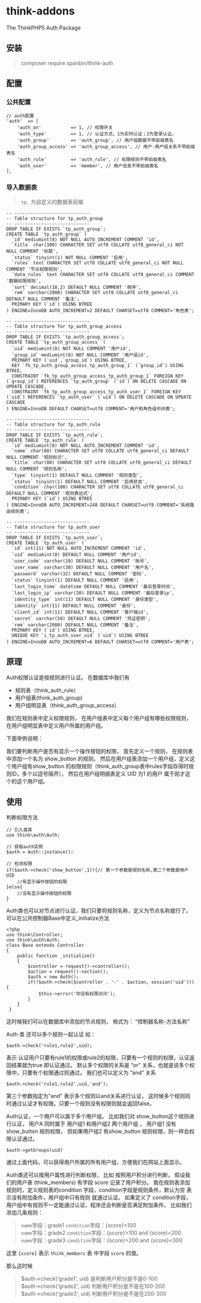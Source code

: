 # think-addons
The ThinkPHP5 Auth Package

## 安装
> composer require spanbin/think-auth

## 配置
### 公共配置
```
// auth配置
'auth'  => [
    'auth_on'           => 1, // 权限开关
    'auth_type'         => 1, // 认证方式，1为实时认证；2为登录认证。
    'auth_group'        => 'auth_group', // 用户组数据不带前缀表名
    'auth_group_access' => 'auth_group_access', // 用户-用户组关系不带前缀表名
    'auth_rule'         => 'auth_rule', // 权限规则不带前缀表名
    'auth_user'         => 'member', // 用户信息不带前缀表名
],
```

### 导入数据表
> `tp_` 为自定义的数据表前缀

```
-- ----------------------------
-- Table structure for tp_auth_group
-- ----------------------------
DROP TABLE IF EXISTS `tp_auth_group`;
CREATE TABLE `tp_auth_group` (
  `id` mediumint(8) NOT NULL AUTO_INCREMENT COMMENT 'id',
  `title` char(100) CHARACTER SET utf8 COLLATE utf8_general_ci NOT NULL COMMENT '标题',
  `status` tinyint(1) NOT NULL COMMENT '启用',
  `rules` text CHARACTER SET utf8 COLLATE utf8_general_ci NOT NULL COMMENT '节点权限规则',
  `data_rules` text CHARACTER SET utf8 COLLATE utf8_general_ci COMMENT '数据权限规则',
  `sort` decimal(18,2) DEFAULT NULL COMMENT '排序',
  `rem` varchar(2000) CHARACTER SET utf8 COLLATE utf8_general_ci DEFAULT NULL COMMENT '备注',
  PRIMARY KEY (`id`) USING BTREE
) ENGINE=InnoDB AUTO_INCREMENT=2 DEFAULT CHARSET=utf8 COMMENT='角色表';

-- ----------------------------
-- Table structure for tp_auth_group_access
-- ----------------------------
DROP TABLE IF EXISTS `tp_auth_group_access`;
CREATE TABLE `tp_auth_group_access` (
  `uid` mediumint(8) NOT NULL COMMENT '用户id',
  `group_id` mediumint(8) NOT NULL COMMENT '用户组id',
  PRIMARY KEY (`uid`,`group_id`) USING BTREE,
  KEY `fk_tp_auth_group_access_tp_auth_group_1` (`group_id`) USING BTREE,
  CONSTRAINT `fk_tp_auth_group_access_tp_auth_group_1` FOREIGN KEY (`group_id`) REFERENCES `tp_auth_group` (`id`) ON DELETE CASCADE ON UPDATE CASCADE,
  CONSTRAINT `fk_tp_auth_group_access_tp_auth_user_1` FOREIGN KEY (`uid`) REFERENCES `tp_auth_user` (`uid`) ON DELETE CASCADE ON UPDATE CASCADE
) ENGINE=InnoDB DEFAULT CHARSET=utf8 COMMENT='用户和角色组中间表';

-- ----------------------------
-- Table structure for tp_auth_rule
-- ----------------------------
DROP TABLE IF EXISTS `tp_auth_rule`;
CREATE TABLE `tp_auth_rule` (
  `id` mediumint(8) NOT NULL AUTO_INCREMENT COMMENT 'id',
  `name` char(80) CHARACTER SET utf8 COLLATE utf8_general_ci DEFAULT NULL COMMENT '规则标识',
  `title` char(80) CHARACTER SET utf8 COLLATE utf8_general_ci DEFAULT NULL COMMENT '规则名称',
  `type` tinyint(1) DEFAULT NULL COMMENT '规则类型',
  `status` tinyint(1) DEFAULT NULL COMMENT '启用状态',
  `condition` char(100) CHARACTER SET utf8 COLLATE utf8_general_ci DEFAULT NULL COMMENT '规则表达式',
  PRIMARY KEY (`id`) USING BTREE
) ENGINE=InnoDB AUTO_INCREMENT=248 DEFAULT CHARSET=utf8 COMMENT='系统路由规则表';

-- ----------------------------
-- Table structure for tp_auth_user
-- ----------------------------
DROP TABLE IF EXISTS `tp_auth_user`;
CREATE TABLE `tp_auth_user` (
  `id` int(11) NOT NULL AUTO_INCREMENT COMMENT 'id',
  `uid` mediumint(8) DEFAULT NULL COMMENT '用户id',
  `user_code` varchar(10) DEFAULT NULL COMMENT '账号',
  `user_name` varchar(30) DEFAULT NULL COMMENT '用户名',
  `password` varchar(32) DEFAULT NULL COMMENT '密码',
  `status` tinyint(1) DEFAULT NULL COMMENT '启用',
  `last_login_time` datetime DEFAULT NULL COMMENT '最后登录时间',
  `last_login_ip` varchar(20) DEFAULT NULL COMMENT '最后登录ip',
  `identity_type` int(11) DEFAULT NULL COMMENT '身份类型',
  `identity` int(11) DEFAULT NULL COMMENT '身份',
  `client_id` int(11) DEFAULT NULL COMMENT '客户端id',
  `secret` varchar(50) DEFAULT NULL COMMENT '凭证密钥',
  `rem` varchar(2000) DEFAULT NULL COMMENT '备注',
  PRIMARY KEY (`id`) USING BTREE,
  UNIQUE KEY `i_tp_auth_user_uid` (`uid`) USING BTREE
) ENGINE=InnoDB AUTO_INCREMENT=6 DEFAULT CHARSET=utf8 COMMENT='用户表';
```

## 原理
Auth权限认证是按规则进行认证。
在数据库中我们有 

- 规则表（think_auth_rule） 
- 用户组表(think_auth_group) 
- 用户组明显表（think_auth_group_access）

我们在规则表中定义权限规则， 在用户组表中定义每个用户组有哪些权限规则，在用户组明显表中定义用户所属的用户组。 

下面举例说明：

我们要判断用户是否有显示一个操作按钮的权限， 首先定义一个规则， 在规则表中添加一个名为 show_button 的规则。 然后在用户组表添加一个用户组，定义这个用户组有show_button 的权限规则（think_auth_group表中rules字段存得时规则ID，多个以逗号隔开）， 然后在用户组明细表定义 UID 为1 的用户 属于刚才这个的这个用户组。 

## 使用
判断权限方法
```
// 引入类库
use think\auth\Auth;

// 获取auth实例
$auth = Auth::instance();

// 检测权限
if($auth->check('show_button',1)){// 第一个参数是规则名称,第二个参数是用户UID
	//有显示操作按钮的权限
}else{
	//没有显示操作按钮的权限
}
```

Auth类也可以对节点进行认证，我们只要将规则名称，定义为节点名称就行了。 
可以在公共控制器Base中定义_initialize方法
```
<?php
use think\Controller;
use think\auth\Auth;
class Base extends Controller
{
    public function _initialize()
	{
		$controller = request()->controller();
		$action = request()->action();
		$auth = new Auth();
		if(!$auth->check($controller . '-' . $action, session('uid'))){
			$this->error('你没有权限访问');
		}
    }
 }
```
这时候我们可以在数据库中添加的节点规则， 格式为： “控制器名称-方法名称”

Auth 类 还可以多个规则一起认证 如： 
```
$auth->check('rule1,rule2',uid); 
```
表示 认证用户只要有rule1的权限或rule2的权限，只要有一个规则的权限，认证返回结果就为true 即认证通过。 默认多个权限的关系是 “or” 关系，也就是说多个权限中，只要有个权限通过则通过。 我们也可以定义为 “and” 关系
```
$auth->check('rule1,rule2',uid,'and'); 
```
第三个参数指定为"and" 表示多个规则以and关系进行认证， 这时候多个规则同时通过认证才有权限。只要一个规则没有权限则就会返回false。

Auth认证，一个用户可以属于多个用户组。 比如我们对 show_button这个规则进行认证， 用户A 同时属于 用户组1 和用户组2 两个用户组 ， 用户组1 没有show_button 规则权限， 但如果用户组2 有show_button 规则权限，则一样会权限认证通过。 
```
$auth->getGroups(uid)
```
通过上面代码，可以获得用户所属的所有用户组，方便我们在网站上面显示。

Auth类还可以按用户属性进行判断权限， 比如
按照用户积分进行判断， 假设我们的用户表 (think_members) 有字段 score 记录了用户积分。 
我在规则表添加规则时，定义规则表的condition 字段，condition字段是规则条件，默认为空 表示没有附加条件，用户组中只有规则 就通过认证。
如果定义了 condition字段，用户组中有规则不一定能通过认证，程序还会判断是否满足附加条件。
比如我们添加几条规则： 

> `name`字段：grade1 `condition`字段：{score}<100 <br/>
> `name`字段：grade2 `condition`字段：{score}>100 and {score}<200<br/>
> `name`字段：grade3 `condition`字段：{score}>200 and {score}<300

这里 `{score}` 表示 `think_members` 表 中字段 `score` 的值。 

那么这时候 

> $auth->check('grade1', uid) 是判断用户积分是不是0-100<br/>
> $auth->check('grade2', uid) 判断用户积分是不是在100-200<br/>
> $auth->check('grade3', uid) 判断用户积分是不是在200-300


